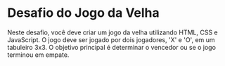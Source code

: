 # Desafio do Jogo da Velha

Neste desafio, você deve criar um jogo da velha utilizando HTML, CSS e JavaScript. O jogo deve ser jogado por dois jogadores, 'X' e 'O', em um tabuleiro 3x3. O objetivo principal é determinar o vencedor ou se o jogo terminou em empate.
